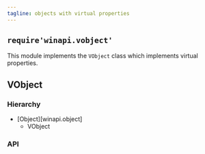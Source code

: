 ```yaml
---
tagline: objects with virtual properties
---
```


## `require'winapi.vobject'`

This module implements the `VObject` class which implements virtual properties.

## VObject

### Hierarchy

* [Object][winapi.object]
	* VObject

### API

